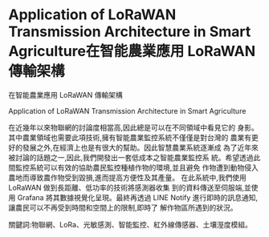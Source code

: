 # Application of LoRaWAN Transmission Architecture in Smart Agriculture在智能農業應用 LoRaWAN 傳輸架構
在智能農業應用 LoRaWAN 傳輸架構

Application of LoRaWAN Transmission Architecture in
Smart Agriculture

  在近幾年以來物聯網的討論度相當高,因此總是可以在不同領域中看見它的
身影。其中農業領域也需要此項技術,擁有智能農業監控系統不僅僅是對台灣的
農業有更好的發展之外,在經濟上也是有很大的幫助。因此智慧農業系統逐漸成
為了近年來被討論的話題之一,因此,我們開發出一套低成本之智能農業監控系
統。希望透過此間監控系統可以有效的協助農民監控種植作物的環境,並且避免
作物遭到動物侵入農地而導致農作物受到毀損,進而提高方便性及其產量。
在此系統中,我們使用 LoRaWAN 做到長距離、低功率的技術將感測器收集
到的資料傳送至伺服端,並使用 Grafana 將其數據視覺化呈現。最終再透過 LINE
Notify 進行即時的訊息通知,讓農民可以不再受到時間和空間上的限制,即時了
解作物區所遇到的狀況。

關鍵詞:物聯網、LoRa、光敏感測、智能監控、紅外線傳感器、土壤溼度模組。
